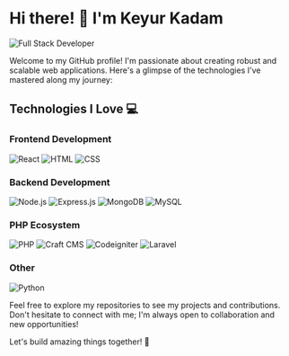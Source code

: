 # Hi there! 👋 I'm Keyur Kadam

![Full Stack Developer](https://img.shields.io/badge/Full%20Stack%20Developer-Expert-blue)

Welcome to my GitHub profile! I'm passionate about creating robust and scalable web applications. Here's a glimpse of the technologies I've mastered along my journey:

## Technologies I Love 💻

### Frontend Development

![React](https://img.shields.io/badge/-ReactJs-61DAFB?logo=react&logoColor=white)
![HTML](https://img.shields.io/badge/-HTML-E34F26?logo=html5&logoColor=white)
![CSS](https://img.shields.io/badge/-CSS-1572B6?logo=css3&logoColor=white)

### Backend Development

![Node.js](https://img.shields.io/badge/-Node.js-339933?logo=node.js&logoColor=white)
![Express.js](https://img.shields.io/badge/-Express.js-000000?logo=express&logoColor=white)
![MongoDB](https://img.shields.io/badge/-MongoDB-47A248?logo=mongodb&logoColor=white)
![MySQL](https://img.shields.io/badge/-MySQL-4479A1?logo=mysql&logoColor=white)

### PHP Ecosystem

![PHP](https://img.shields.io/badge/-PHP-777BB4?logo=php&logoColor=white)
![Craft CMS](https://img.shields.io/badge/-Craft%20CMS-FF6600?logo=craft-cms&logoColor=white)
![Codeigniter](https://img.shields.io/badge/-Codeigniter-EE432E?logo=codeigniter&logoColor=white)
![Laravel](https://img.shields.io/badge/-Laravel-FF2D20?logo=laravel&logoColor=white)

### Other

![Python](https://img.shields.io/badge/-Python-3776AB?logo=python&logoColor=white)

Feel free to explore my repositories to see my projects and contributions. Don't hesitate to connect with me; I'm always open to collaboration and new opportunities!

Let's build amazing things together! 🚀
